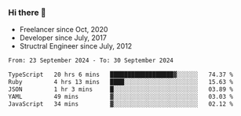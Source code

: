 ### Hi there 👋

- Freelancer since Oct, 2020
- Developer since July, 2017
- Structral Engineer since July, 2012

<!--START_SECTION:waka-->

```txt
From: 23 September 2024 - To: 30 September 2024

TypeScript   20 hrs 6 mins   ██████████████████▓░░░░░░   74.37 %
Ruby         4 hrs 13 mins   ████░░░░░░░░░░░░░░░░░░░░░   15.63 %
JSON         1 hr 3 mins     █░░░░░░░░░░░░░░░░░░░░░░░░   03.89 %
YAML         49 mins         ▓░░░░░░░░░░░░░░░░░░░░░░░░   03.03 %
JavaScript   34 mins         ▓░░░░░░░░░░░░░░░░░░░░░░░░   02.12 %
```

<!--END_SECTION:waka-->
